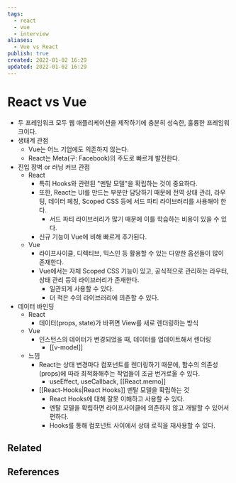```yaml
---
tags:
  - react
  - vue
  - interview
aliases:
  - Vue vs React
publish: true
created: 2022-01-02 16:29
updated: 2022-01-02 16:29
---
```


# React vs Vue

- 두 프레임워크 모두 웹 애플리케이션을 제작하기에 충분히 성숙한, 훌륭한 프레임워크이다.
- 생태계 관점
  - Vue는 어느 기업에도 의존하지 않는다.
  - React는 Meta(구: Facebook)의 주도로 빠르게 발전한다.
- 진입 장벽 or 러닝 커브 관점
  - React
    - 특히 Hooks와 관련된 "멘탈 모델"을 확립하는 것이 중요하다.
    - 또한, React는 UI를 만드는 부분만 담당하기 때문에 전역 상태 관리, 라우팅, 데이터 페칭, Scoped CSS 등에 서드 파티 라이브러리를 사용해야 한다.
      - 서드 파티 라이브러리가 많기 때문에 이를 학습하는 비용이 있을 수 있다.
    - 신규 기능이 Vue에 비해 빠르게 추가된다.
  - Vue
    - 라이프사이클, 디렉티브, 믹스인 등 활용할 수 있는 다양한 옵션들이 많이 존재한다.
    - Vue에서는 자체 Scoped CSS 기능이 있고, 공식적으로 관리하는 라우터, 상태 관리 등의 라이브러리가 존재한다.
      - 일관되게 사용할 수 있다.
      - 더 적은 수의 라이브러리에 의존할 수 있다.
- 데이터 바인딩
  - React
    - 데이터(props, state)가 바뀌면 View를 새로 렌더링하는 방식
  - Vue
    - 인스턴스의 데이터가 변경되었을 때, 데이터를 업데이트해서 렌더링
      - [[v-model]]
  - 느낌
    - React는 상태 변경마다 컴포넌트를 렌더링하기 때문에, 함수의 의존성(props)에 따라 최적화해주는 작업들이 조금 번거로울 수 있다.
      - useEffect, useCallback, [[React.memo]]
    - [[React-Hooks|React Hooks]] 멘탈 모델을 확립하는 것
      - React Hooks에 대해 잘못 이해하고 사용할 수 있다.
      - 멘탈 모델을 확립하면 라이프사이클에 의존하지 않고 개발할 수 있어서 편하다.
      - Hooks를 통해 컴포넌트 사이에서 상태 로직을 재사용할 수 있다.

## Related

## References
